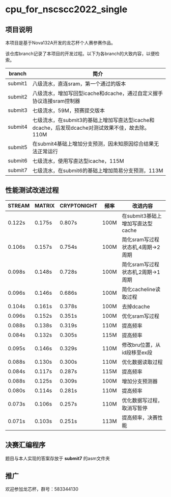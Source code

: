 # cpu_for_nscscc2022_single

## 项目说明

本项目是基于Nova132A开发的龙芯杯个人赛参赛作品。

该仓库branch记录了本项目的开发过程。以下为各branch的大致内容，以便检索。

| branch | 简介 |
|-|-|
|submit1|八级流水，直连sram，第一个通过的版本|
|submit2|八级流水，增加写回型icache和dcache，通过自定义握手协议连接sram控制器|
|submit3|七级流水，59M，预赛提交版本|
|submit4|七级流水，在submit3的基础上增加写直达型icache和dcache，后发现dcache对测试效果不佳，故去除。110M|
|submit5|在submit4基础上增加分支预测，因未知原因综合结果无法正常运行|
|submit6|七级流水，使用写直达型icache，115M|
|submit7|七级流水，在submit6的基础上增加简易分支预测，113M|

## 性能测试改进过程
| STREAM | MATRIX | CRYPTONIGHT | 频率 | 改进内容 |
|-|-|-|-|-|
|0.122s|0.175s|0.807s|100M|在submit3基础上增加写直达型cache|
|0.106s|0.157s|0.754s|100M|简化sram写过程状态机,4周期->2周期|
|0.098s|0.148s|0.728s|100M|简化sram写过程状态机,2周期->1周期|
|0.096s|0.146s|0.686s|100M|简化cacheline读取过程|
|0.104s|0.161s|0.378s|100M|去掉dcache|
|0.096s|0.152s|0.351s|100M|优化sram写过程|
|0.088s|0.138s|0.319s|110M|提高频率|
|0.084s|0.132s|0.305s|115M|提高频率|
|0.095s|0.146s|0.329s|110M|修改bru位置，从id段移至ex段|
|0.088s|0.130s|0.300s|110M|优化数据读取过程|
|0.084s|0.117s|0.287s|115M|提高频率|
|0.088s|0.125s|0.309s|100M|增加分支预测器|
|0.080s|0.114s|0.281s|110M|提高频率|
|0.073s|0.106s|0.257s|110M|优化数据写过程，取消写暂停|
|0.071s|0.103s|0.251s|113M|提高频率，决赛性能|

## 决赛汇编程序

题目与本人实现的答案存放于 __submit7__ 的asm文件夹

## 推广

欢迎参加龙芯杯，群号：583344130